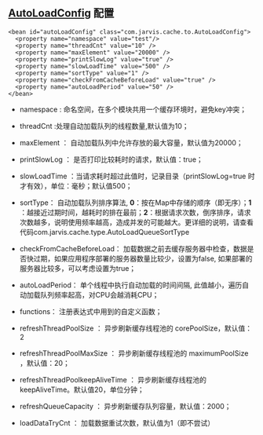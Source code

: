 ## [AutoLoadConfig](../src/main/java/com/jarvis/cache/to/AutoLoadConfig.java "AutoLoadConfig") 配置

    <bean id="autoLoadConfig" class="com.jarvis.cache.to.AutoLoadConfig">
      <property name="namespace" value="test"/>
      <property name="threadCnt" value="10" />
      <property name="maxElement" value="20000" />
      <property name="printSlowLog" value="true" />
      <property name="slowLoadTime" value="500" />
      <property name="sortType" value="1" />
      <property name="checkFromCacheBeforeLoad" value="true" />
      <property name="autoLoadPeriod" value="50" />
    </bean>

* namespace : 命名空间，在多个模块共用一个缓存环境时，避免key冲突；

* threadCnt :处理自动加载队列的线程数量,默认值为10；

* maxElement ： 自动加载队列中允许存放的最大容量，默认值为20000；

* printSlowLog ： 是否打印比较耗时的请求，默认值：true；

* slowLoadTime ：当请求耗时超过此值时，记录目录（printSlowLog=true 时才有效），单位：毫秒；默认值500；
* sortType： 自动加载队列排序算法, **0**：按在Map中存储的顺序（即无序）；**1** ：越接近过期时间，越耗时的排在最前；**2**：根据请求次数，倒序排序，请求次数越多，说明使用频率越高，造成并发的可能越大。更详细的说明，请查看代码com.jarvis.cache.type.AutoLoadQueueSortType

* checkFromCacheBeforeLoad： 加载数据之前去缓存服务器中检查，数据是否快过期，如果应用程序部署的服务器数量比较少，设置为false, 如果部署的服务器比较多，可以考虑设置为true；

* autoLoadPeriod： 单个线程中执行自动加载的时间间隔, 此值越小，遍历自动加载队列频率起高，对CPU会越消耗CPU；

* functions： 注册表达式中用到的自定义函数；

* refreshThreadPoolSize ： 异步刷新缓存线程池的 corePoolSize，默认值：2

* refreshThreadPoolMaxSize ： 异步刷新缓存线程池的 maximumPoolSize ，默认值：20；

* refreshThreadPoolkeepAliveTime ： 异步刷新缓存线程池的 keepAliveTime。默认值20，单位分钟；

* refreshQueueCapacity ： 异步刷新缓存队列容量，默认值：2000；

* loadDataTryCnt ： 加载数据重试次数，默认值为1（即不尝试）